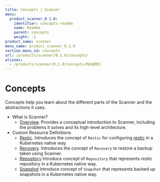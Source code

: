 ```yaml
---
title: Concepts | Scanner
menu:
  product_scanner_0.1.0:
    identifier: concepts-readme
    name: Readme
    parent: concepts
    weight: -1
product_name: scanner
menu_name: product_scanner_0.1.0
section_menu_id: concepts
url: /products/scanner/0.1.0/concepts/
aliases:
  - /products/scanner/0.1.0/concepts/README/
---
```


# Concepts

Concepts help you learn about the different parts of the Scanner and the abstractions it uses.

- What is Scanner?
  - [Overview](/docs/concepts/what-is-scanner/overview.md). Provides a conceptual introduction to Scanner, including the problems it solves and its high-level architecture.
- Custom Resource Definitions
  - [Restic](/docs/concepts/crds/restic.md). Introduces the concept of `Restic` for configuring [restic](https://restic.net) in a Kubernetes native way.
  - [Recovery](/docs/concepts/crds/recovery.md). Introduces the concept of `Recovery` to restore a backup taken using Scanner.
  - [Repository](/docs/concepts/crds/repository.md) Introduce concept of `Repository` that represents restic repository in a Kubernetes native way.
  - [Snapshot](/docs/concepts/crds/snapshot.md) Introduce concept of `Snapshot` that represents backed up snapshots in a Kubernetes native way.